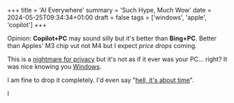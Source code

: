 +++
title = 'AI Everywhere'
summary = 'Such Hype, Much Wow'
date = 2024-05-25T09:34:34+01:00
draft = false
tags = ['windows', 'apple', 'copilot']
+++

Opinion: **Copilot+PC** may sound silly but it's better than **Bing+PC**.
Better than Apples' M3 chip vut not M4 but I expect *price drops* coming.

This is a [nightmare for privacy](https://www.youtube.com/watch?v=Aqo8g3Hx4rA) but it's not as if it ever was your PC... right?
It was nice knowing you [Windows](https://www.microsoft.com/en-us/windows).

I am fine to drop it completely. I'd even say "[hell, it's about time](https://www.youtube.com/watch?v=_J6-3l3hCm0)".

I
